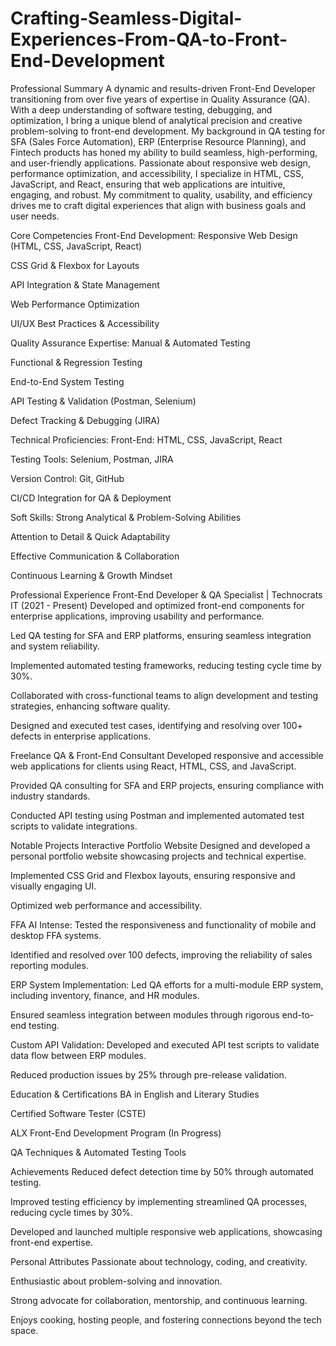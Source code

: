 # Crafting-Seamless-Digital-Experiences-From-QA-to-Front-End-Development 
Professional Summary
A dynamic and results-driven Front-End Developer transitioning from over five years of expertise in Quality Assurance (QA). With a deep understanding of software testing, debugging, and optimization, I bring a unique blend of analytical precision and creative problem-solving to front-end development. My background in QA testing for SFA (Sales Force Automation), ERP (Enterprise Resource Planning), and Fintech products has honed my ability to build seamless, high-performing, and user-friendly applications.
Passionate about responsive web design, performance optimization, and accessibility, I specialize in HTML, CSS, JavaScript, and React, ensuring that web applications are intuitive, engaging, and robust. My commitment to quality, usability, and efficiency drives me to craft digital experiences that align with business goals and user needs.

Core Competencies
Front-End Development:
Responsive Web Design (HTML, CSS, JavaScript, React)


CSS Grid & Flexbox for Layouts


API Integration & State Management


Web Performance Optimization


UI/UX Best Practices & Accessibility


Quality Assurance Expertise:
Manual & Automated Testing


Functional & Regression Testing


End-to-End System Testing


API Testing & Validation (Postman, Selenium)


Defect Tracking & Debugging (JIRA)


Technical Proficiencies:
Front-End: HTML, CSS, JavaScript, React


Testing Tools: Selenium, Postman, JIRA


Version Control: Git, GitHub


CI/CD Integration for QA & Deployment


Soft Skills:
Strong Analytical & Problem-Solving Abilities


Attention to Detail & Quick Adaptability


Effective Communication & Collaboration


Continuous Learning & Growth Mindset



Professional Experience
Front-End Developer & QA Specialist | Technocrats IT (2021 - Present)
Developed and optimized front-end components for enterprise applications, improving usability and performance.


Led QA testing for SFA and ERP platforms, ensuring seamless integration and system reliability.


Implemented automated testing frameworks, reducing testing cycle time by 30%.


Collaborated with cross-functional teams to align development and testing strategies, enhancing software quality.


Designed and executed test cases, identifying and resolving over 100+ defects in enterprise applications.


Freelance QA & Front-End Consultant
Developed responsive and accessible web applications for clients using React, HTML, CSS, and JavaScript.


Provided QA consulting for SFA and ERP projects, ensuring compliance with industry standards.


Conducted API testing using Postman and implemented automated test scripts to validate integrations.



Notable Projects
Interactive Portfolio Website
Designed and developed a personal portfolio website showcasing projects and technical expertise.


Implemented CSS Grid and Flexbox layouts, ensuring responsive and visually engaging UI.


Optimized web performance and accessibility.


FFA AI Intense:
Tested the responsiveness and functionality of mobile and desktop FFA systems.


Identified and resolved over 100 defects, improving the reliability of sales reporting modules.


ERP System Implementation: 
Led QA efforts for a multi-module ERP system, including inventory, finance, and HR modules.


Ensured seamless integration between modules through rigorous end-to-end testing.


Custom API Validation:
Developed and executed API test scripts to validate data flow between ERP modules.


Reduced production issues by 25% through pre-release validation.



Education & Certifications
BA in English and Literary Studies


Certified Software Tester (CSTE)


ALX Front-End Development Program (In Progress)


QA Techniques & Automated Testing Tools



Achievements
Reduced defect detection time by 50% through automated testing.


Improved testing efficiency by implementing streamlined QA processes, reducing cycle times by 30%.


Developed and launched multiple responsive web applications, showcasing front-end expertise.



Personal Attributes
Passionate about technology, coding, and creativity.


Enthusiastic about problem-solving and innovation.


Strong advocate for collaboration, mentorship, and continuous learning.


Enjoys cooking, hosting people, and fostering connections beyond the tech space.


